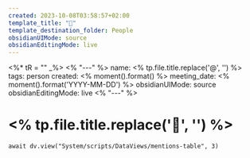 ```yaml
---
created: 2023-10-08T03:58:57+02:00
template_title: "👤"
template_destination_folder: People
obsidianUIMode: source
obsidianEditingMode: live
---
```

<%* tR = "" _%>
<% "---" %>
name: <% tp.file.title.replace('@', '') %>
tags: person
created: <% moment().format() %>
meeting_date: <% moment().format('YYYY-MM-DD') %>
obsidianUIMode: source
obsidianEditingMode: live
<% "---" %>
# <% tp.file.title.replace('👤', '') %>
 
```dataviewjs
await dv.view("System/scripts/DataViews/mentions-table", 3)
```
